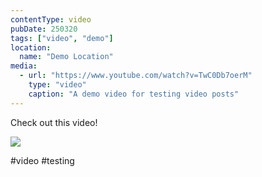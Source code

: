 ```yaml
---
contentType: video
pubDate: 250320
tags: ["video", "demo"]
location:
  name: "Demo Location"
media:
  - url: "https://www.youtube.com/watch?v=TwC0Db7oerM"
    type: "video"
    caption: "A demo video for testing video posts"
---
```


Check out this video!

![](https://www.youtube.com/watch?v=TwC0Db7oerM)

#video #testing